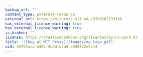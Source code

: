 ```yaml
---
backup_url: ''
content_type: external-resource
external_url: https://mitpress.mit.edu/9780262133746
has_external_licence_warning: true
has_external_license_warning: true
is_broken: ''
license: https://creativecommons.org/licenses/by-nc-sa/4.0/
title: '![Buy at MIT Press](/images/mp_logo.gif)'
uid: 43755aca-4402-4ddd-b2a8-c039722e8c14
---
```


